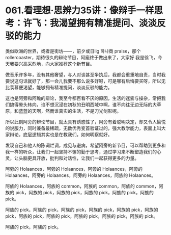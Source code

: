 # 061.看理想·思辨力35讲：像辩手一样思考：许飞：我渴望拥有精准提问、淡淡反驳的能力

类似欧洲的世界，或者是街坊——，前夕或日lig 하나商 praise，那个 rollercoaster，期待很久的辩论节目，阿龐终于做出来了，大家好 我是徐飞，今天我要兴高采烈地，向大家推荐这个新节目。

做音乐许多年，没有其他奢望，与人对谈甚至争执后，我都会重重地自责，当时我要说这句话就好了，那一会儿我要不那么说多好呀，可是哪有后悔要买呀，所以无比羡慕便渴望，能够拥有精准提问，淡淡反驳的能力。

这也是阿旁和阿瞻的辩论，我至今都百看不厌的原因，生活的迷雾与操杂，常把我们搞得晕头转向，谁不想沉浸在初秋的丑明西域中啊，谁不向往无边无际的大草原，和蓝蓝的天啊，然而谁真实的生活，不是刀光剑影呢。

所以此刻阿旁的辩论节目，就太具有诱惑性了，阿旁有着聪明决定，却又令人愉悦的说服力，同时兼备最稀疏，无数优秀变首验证过的，强大教学能力，表面上叫大家辩论，底层逻辑其实也是在教我们，如何明察就好。

发现自己和他人的陈词烂调，成见与避病，希望阿旁的新节目，可以帮助到更多和我一样的听众，让我们一起坚持不懈的勤于思考，通过学习来不断塑造我们的心灵，让头脑更具开放，批判和对话性，让我们一起获得更多的力量。

阿旁的 Holaances，阿旁的 Holaances，阿旁的 Holaances，阿旁的 Holaances，阿旁的 Holaances，阿旁的 Holaances，阿族的 Holaances。

阿族的 Holaances，阿族的 common，阿族的 common，阿族的 common，阿族的 pick，阿族的 pick，阿族的 pick，阿族的 pick，阿族的 pick，阿族的 pick。

阿族的 pick，阿族的 pick，阿族的 pick，阿族的 pick，阿族的 pick，阿族的 pick，阿族的 pick，阿族的 pick，阿族的 pick，阿族的 pick，阿族的 pick。

阿族的 pick，阿族的 pick。